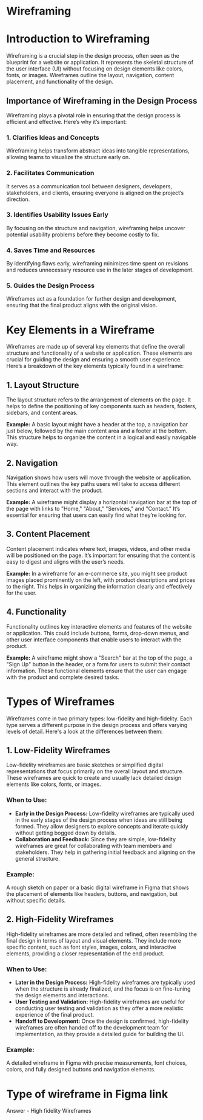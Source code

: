 # Wireframing

# Introduction to Wireframing

Wireframing is a crucial step in the design process, often seen as the blueprint for a website or application. It represents the skeletal structure of the user interface (UI) without focusing on design elements like colors, fonts, or images. Wireframes outline the layout, navigation, content placement, and functionality of the design.

## Importance of Wireframing in the Design Process

Wireframing plays a pivotal role in ensuring that the design process is efficient and effective. Here’s why it’s important:

### 1. Clarifies Ideas and Concepts
Wireframing helps transform abstract ideas into tangible representations, allowing teams to visualize the structure early on.

### 2. Facilitates Communication
It serves as a communication tool between designers, developers, stakeholders, and clients, ensuring everyone is aligned on the project’s direction.

### 3. Identifies Usability Issues Early
By focusing on the structure and navigation, wireframing helps uncover potential usability problems before they become costly to fix.

### 4. Saves Time and Resources
By identifying flaws early, wireframing minimizes time spent on revisions and reduces unnecessary resource use in the later stages of development.

### 5. Guides the Design Process
Wireframes act as a foundation for further design and development, ensuring that the final product aligns with the original vision.



# Key Elements in a Wireframe

Wireframes are made up of several key elements that define the overall structure and functionality of a website or application. These elements are crucial for guiding the design and ensuring a smooth user experience. Here’s a breakdown of the key elements typically found in a wireframe:

## 1. Layout Structure
The layout structure refers to the arrangement of elements on the page. It helps to define the positioning of key components such as headers, footers, sidebars, and content areas.

**Example:**
A basic layout might have a header at the top, a navigation bar just below, followed by the main content area and a footer at the bottom. This structure helps to organize the content in a logical and easily navigable way.

## 2. Navigation
Navigation shows how users will move through the website or application. This element outlines the key paths users will take to access different sections and interact with the product.

**Example:**
A wireframe might display a horizontal navigation bar at the top of the page with links to "Home," "About," "Services," and "Contact." It’s essential for ensuring that users can easily find what they’re looking for.

## 3. Content Placement
Content placement indicates where text, images, videos, and other media will be positioned on the page. It’s important for ensuring that the content is easy to digest and aligns with the user’s needs.

**Example:**
In a wireframe for an e-commerce site, you might see product images placed prominently on the left, with product descriptions and prices to the right. This helps in organizing the information clearly and effectively for the user.

## 4. Functionality
Functionality outlines key interactive elements and features of the website or application. This could include buttons, forms, drop-down menus, and other user interface components that enable users to interact with the product.

**Example:**
A wireframe might show a "Search" bar at the top of the page, a "Sign Up" button in the header, or a form for users to submit their contact information. These functional elements ensure that the user can engage with the product and complete desired tasks.





# Types of Wireframes

Wireframes come in two primary types: low-fidelity and high-fidelity. Each type serves a different purpose in the design process and offers varying levels of detail. Here's a look at the differences between them:

## 1. Low-Fidelity Wireframes
Low-fidelity wireframes are basic sketches or simplified digital representations that focus primarily on the overall layout and structure. These wireframes are quick to create and usually lack detailed design elements like colors, fonts, or images.

### When to Use:
- **Early in the Design Process:** Low-fidelity wireframes are typically used in the early stages of the design process when ideas are still being formed. They allow designers to explore concepts and iterate quickly without getting bogged down by details.
- **Collaboration and Feedback:** Since they are simple, low-fidelity wireframes are great for collaborating with team members and stakeholders. They help in gathering initial feedback and aligning on the general structure.

### Example:
A rough sketch on paper or a basic digital wireframe in Figma that shows the placement of elements like headers, buttons, and navigation, but without specific details.

## 2. High-Fidelity Wireframes
High-fidelity wireframes are more detailed and refined, often resembling the final design in terms of layout and visual elements. They include more specific content, such as font styles, images, colors, and interactive elements, providing a closer representation of the end product.

### When to Use:
- **Later in the Design Process:** High-fidelity wireframes are typically used when the structure is already finalized, and the focus is on fine-tuning the design elements and interactions.
- **User Testing and Validation:** High-fidelity wireframes are useful for conducting user testing and validation as they offer a more realistic experience of the final product.
- **Handoff to Development:** Once the design is confirmed, high-fidelity wireframes are often handed off to the development team for implementation, as they provide a detailed guide for building the UI.

### Example:
A detailed wireframe in Figma with precise measurements, font choices, colors, and fully designed buttons and navigation elements.



# Type of wireframe in Figma link
Answer - High fidelity Wireframes


